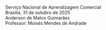 Serviço Nacional de Aprendizagem Comercial  
Brasília, 31 de outubro de 2025  
Anderson de Matos Guimarães  
Professor: Moisés Mendes de Andrade  

#
